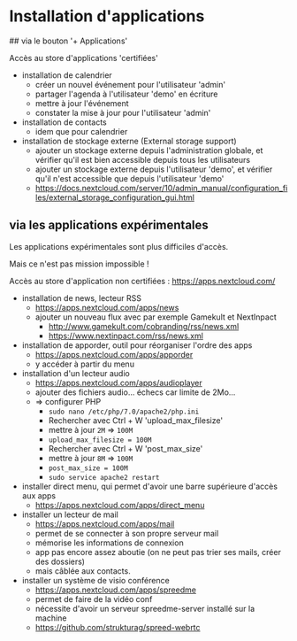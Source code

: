 # Installation d'applications

## via le bouton '+ Applications'

Accès au store d'applications 'certifiées'

- installation de calendrier
  - créer un nouvel événement pour l'utilisateur 'admin'
  - partager l'agenda à l'utilisateur 'demo' en écriture
  - mettre à jour l'événement
  - constater la mise à jour pour l'utilisateur 'admin'
- installation de contacts
  - idem que pour calendrier
- installation de stockage externe (External storage support)
  - ajouter un stockage externe depuis l'administration globale,
    et vérifier qu'il est bien accessible depuis tous les utilisateurs
  - ajouter un stockage externe depuis l'utilisateur 'demo',
    et vérifier qu'il n'est accessible que depuis l'utilisateur 'demo'
  - https://docs.nextcloud.com/server/10/admin_manual/configuration_files/external_storage_configuration_gui.html

## via les applications expérimentales 

Les applications expérimentales sont plus difficiles d'accès.

Mais ce n'est pas mission impossible !

Accès au store d'application non certifiées :
https://apps.nextcloud.com/

- installation de news, lecteur RSS
  - https://apps.nextcloud.com/apps/news
  - ajouter un nouveau flux avec par exemple Gamekult et NextInpact
    - http://www.gamekult.com/cobranding/rss/news.xml
    - https://www.nextinpact.com/rss/news.xml
- installation de apporder, outil pour réorganiser l'ordre des apps
  - https://apps.nextcloud.com/apps/apporder
  - y accéder à partir du menu
- installation d'un lecteur audio
  - https://apps.nextcloud.com/apps/audioplayer
  - ajouter des fichiers audio... échecs car limite de 2Mo...
  - => configurer PHP 
    - `sudo nano /etc/php/7.0/apache2/php.ini`
    - Rechercher avec Ctrl + W 'upload_max_filesize'
    - mettre à jour `2M` => `100M`
    - `upload_max_filesize = 100M`
    - Rechercher avec Ctrl + W 'post_max_size'
    - mettre à jour `8M` => `100M`
    - `post_max_size = 100M`
    - `sudo service apache2 restart`
- installer direct menu, qui permet d'avoir une barre supérieure d'accès aux apps
  - https://apps.nextcloud.com/apps/direct_menu
- installer un lecteur de mail
  - https://apps.nextcloud.com/apps/mail
  - permet de se connecter à son propre serveur mail
  - mémorise les informations de connexion
  - app pas encore assez aboutie (on ne peut pas trier ses mails, créer des dossiers)
  - mais câblée aux contacts.
- installer un système de visio conférence
  - https://apps.nextcloud.com/apps/spreedme
  - permet de faire de la vidéo conf
  - nécessite d'avoir un serveur spreedme-server installé sur la machine
  - https://github.com/strukturag/spreed-webrtc

